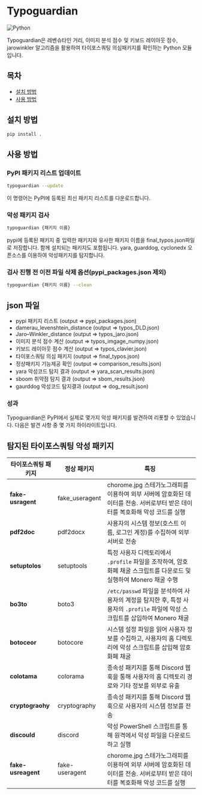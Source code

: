 # Typoguardian
![Python](https://img.shields.io/badge/Python-3.10%2B-blue)


Typoguardian은 레벤슈타인 거리, 이미지 분석 점수 및 키보드 레이아웃 점수, jarowinkler 알고리즘을 활용하여 타이포스쿼팅 의심패키지를 확인하는 Python 모듈입니다.

## 목차
- [설치 방법](#설치-방법)
- [사용 방법](#사용-방법)

## 설치 방법
```bash
pip install .
```
## 사용 방법

### PyPI 패키지 리스트 업데이트
```bash
typoguardian --update
```
이 명령어는 PyPI에 등록된 최신 패키지 리스트를 다운로드합니다.

### 악성 패키지 검사
```bash
typoguardian {패키지 이름}
```
pypi에 등록된 패키지 중 입력한 패키지와 유사한 패키지 이름을 final_typos.json파일로 저장합니다. 함께 설치되는 패키지도 포함됩니다.
yara, guarddog, cyclonedx 오픈소스를 이용하여 악성패키지를 탐지합니다.

### 검사 진행 전 이전 파일 삭제 옵션(pypi_packages.json 제외)
```bash
typoguardian {패키지 이름} --clean
```

## json 파일
- pypi 패키지 리스트 (output => pypi_packages.json)
- damerau_levenshtein_distance (output => typos_DLD.json)
- Jaro–Winkler_distance (output => typos_jaro.json)
- 이미지 분석 점수 계산 (output => typos_imgage_numpy.json) 
- 키보드 레이아웃 점수 계산 (output => typos_clavier.json)
- 타이포스쿼팅 의심 패키지 (output => final_typos.json)
- 정상패키지 기능제공 확인 (output => comparison_results.json)
- yara 악성코드 탐지 결과 (output => yara_scan_results.json)
- sboom 취약점 탐지 결과 (output => sbom_results.json)
- gaurddog 악성코드 탐지결과 (output => dog_result.json)

### 성과
Typoguardian은 PyPI에서 실제로 몇가지 악성 패키지를 발견하여 리폿할 수 있었습니다. 다음은 발견 사항 중 몇 가지 하이라이트입니다.

## 탐지된 타이포스쿼팅 악성 패키지

| 타이포스쿼팅 패키지 | 정상 패키지     | 특징 |
|--------------------|----------------|---------------------|
| **fake-usragent**   | fake_useragent | chorome.jpg 스테가노그래피를 이용하여 외부 서버에 암호화된 데이터를 전송. 서버로부터 받은 데이터를 복호화해 악성 코드를 실행 |
| **pdf2doc**         | pdf2docx       | 사용자의 시스템 정보(호스트 이름, 로그인 계정)를 수집하여 외부 서버로 전송 |
| **setuptolos**      | setuptools     | 특정 사용자 디렉토리에서 `.profile` 파일을 조작하여, 암호화폐 채굴 스크립트를 다운로드 및 실행하여 Monero 채굴 수행 |
| **bo3to**           | boto3          | `/etc/passwd` 파일을 분석하여 사용자의 계정을 탐지한 후, 특정 사용자의 `.profile` 파일에 악성 스크립트를 삽입하여 Monero 채굴 |
| **botoceor**        | botocore       | 시스템 설정 파일을 읽어 사용자 정보를 수집하고, 사용자의 홈 디렉토리에 악성 스크립트를 삽입해 암호화폐 채굴 |
| **colotama**        | colorama       | 종속성 패키지를 통해 Discord 웹훅을 통해 사용자의 홈 디렉토리 경로와 기타 정보를 외부로 유출 |
| **cryptograohy**    | cryptography   | 종속성 패키지를 통해 Discord 웹훅으로 사용자의 시스템 정보를 전송 |
| **discould**        | discord        | 악성 PowerShell 스크립트를 통해 원격에서 악성 파일을 다운로드하고 실행 |
| **fake-usreagent**  | fake-useragent | chorome.jpg 스테가노그래피를 이용하여 외부 서버에 암호화된 데이터를 전송. 서버로부터 받은 데이터를 복호화해 악성 코드를 실행 |


